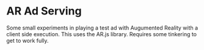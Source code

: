 # AR Ad Serving

Some small experiments in playing a test ad with Augumented Reality with a client side execution. 
This uses the AR.js library. 
Requires some tinkering to get to work fully.

